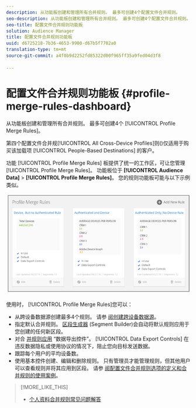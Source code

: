 ```yaml
---
description: 从功能板创建和管理所有合并规则。 最多可创建4个配置文件合并规则。
seo-description: 从功能板创建和管理所有合并规则。 最多可创建4个配置文件合并规则。
seo-title: 配置文件合并规则功能板
solution: Audience Manager
title: 配置文件合并规则功能板
uuid: d6725218-7b36-4653-9900-d67b5f7702a0
translation-type: tm+mt
source-git-commit: a4f0b9d2252fd85322d00f965ff35a9fed04d3f8

---
```



# 配置文件合并规则功能板 {#profile-merge-rules-dashboard}

从功能板创建和管理所有合并规则。 最多可创建4个 [!UICONTROL Profile Merge Rules]。

第四个配置文件合并规[!UICONTROL All Cross-Device Profiles]则()仅适用于购买该加载项 [!UICONTROL People-Based Destinations] 的客户。

功能 [!UICONTROL Profile Merge Rules] 板提供了统一的工作区，可让您管理 [!UICONTROL Profile Merge Rules]。 功能板位于 **[!UICONTROL Audience Data]** &gt; **[!UICONTROL Profile Merge Rules]**。 您的规则功能板可能与以下示例类似。

![](assets/profile-dashboard.png)

使用时， [!UICONTROL Profile Merge Rules]您可以：

* 从跨设备数据源创建最多4个规则。 请参 [阅创建跨设备数据源](merge-rules-start.md#create-data-source)。
* 指定默认合并规则。 [区段生成器](../segments/segment-builder.md) (Segment Builder)会自动将默认规则应用于您创建的任何新区段。
* 对合 [并规则应用](../data-export-controls.md) “数据导出控件”。 [!UICONTROL Data Export Controls] 在违反数据隐私或使用协议的情况下，阻止您向目标发送数据。
* 跟踪每个用户的平均设备数。
* 使用基本控件创建、编辑和删除规则。 只有管理员才能管理规则，但其他用户可以查看规则并将其应用到区段。 请参 [阅配置文件合并规则选项的定义](merge-rule-definitions.md)[和合并规则的使用案例](merge-rule-targeting-options.md)。

>[!MORE_LIKE_THIS]
>
>* [个人资料合并规则常见问题解答](../../faq/faq-profile-merge.md)


